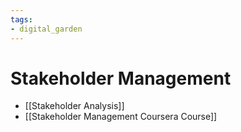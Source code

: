 ```yaml
---
tags: 
- digital_garden
---
```

# Stakeholder Management
+ [[Stakeholder Analysis]]
+ [[Stakeholder Management Coursera Course]]
